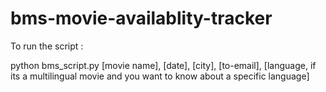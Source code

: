 # bms-movie-availablity-tracker


To run the script :

python bms_script.py [movie name], [date], [city], [to-email], [language, if its a multilingual movie and you want to know about a specific language]
